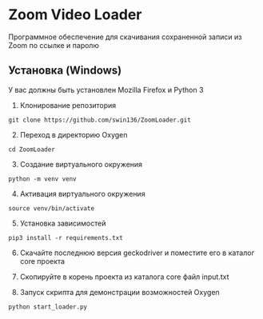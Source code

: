 # Zoom Video Loader
Программное обеспечение для скачивания сохраненной записи из Zoom по ссылке и паролю <!-- описание репозитория -->
## Установка (Windows)
У вас должны быть установлен Mozilla Firefox и Python 3

1. Клонирование репозитория 

```git clone https://github.com/swin136/ZoomLoader.git```

2. Переход в директорию Oxygen

```cd ZoomLoader```

3. Создание виртуального окружения

```python -m venv venv```

4. Активация виртуального окружения

```source venv/bin/activate```

5. Установка зависимостей

```pip3 install -r requirements.txt```

6. Скачайте последнюю версия geckodriver и поместите его в каталог core проекта

7. Скопируйте в корень проекта из каталога core файл input.txt

8. Запуск скрипта для демонстрации возможностей Oxygen

```python start_loader.py```
